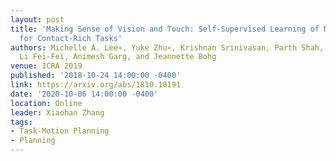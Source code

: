 ```yaml
---
layout: post
title: 'Making Sense of Vision and Touch: Self-Supervised Learning of Multimodal Representations
  for Contact-Rich Tasks'
authors: Michelle A. Lee∗, Yuke Zhu∗, Krishnan Srinivasan, Parth Shah, Silvio Savarese,
  Li Fei-Fei, Animesh Garg, and Jeannette Bohg
venue: ICRA 2019
published: '2018-10-24 14:00:00 -0400'
link: https://arxiv.org/abs/1810.10191
date: '2020-10-06 14:00:00 -0400'
location: Online
leader: Xiaohan Zhang
tags:
- Task-Motion Planning
- Planning
---
```

